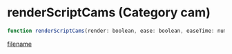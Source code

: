 # renderScriptCams (Category cam)

```js
function renderScriptCams(render: boolean, ease: boolean, easeTime: number, p3: boolean, p4: boolean): void
```

[filename](renderScriptCams_m.md ':include')